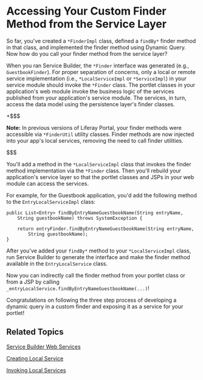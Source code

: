 # Accessing Your Custom Finder Method from the Service Layer [](id=accessing-your-custom-finder-method-from-the-service-layer)

So far, you've created a `*FinderImpl` class, defined a `findBy*` finder method
in that class, and implemented the finder method using Dynamic Query. Now how do
you call your finder method from the service layer?

When you ran Service Builder, the `*Finder` interface was generated (e.g.,
`GuestbookFinder`). For proper separation of concerns, only a local or remote service
implementation (i.e., `*LocalServiceImpl` or `*ServiceImpl`) in your service
module should invoke the `*Finder` class. The portlet classes in your
application's web module invoke the business logic of the services published
from your application's service module. The services, in turn, access the data
model using the persistence layer's finder classes.

+$$$

**Note:** In previous versions of Liferay Portal, your finder methods were
accessible via `*FinderUtil` utility classes. Finder methods are now injected
into your app's local services, removing the need to call finder utilities.

$$$

You'll add a method in the `*LocalServiceImpl` class that invokes the finder
method implementation via the `*Finder` class. Then you'll rebuild your
application's service layer so that the portlet classes and JSPs in your web
module can access the services.

For example, for the Guestbook application, you'd add the following method to
the `EntryLocalServiceImpl` class:

    public List<Entry> findByEntryNameGuestbookName(String entryName,
        String guestbookName) throws SystemException {

        return entryFinder.findByEntryNameGuestbookName(String entryName,
            String guestbookName);
    }

After you've added your `findBy*` method to your `*LocalServiceImpl` class, run
Service Builder to generate the interface and make the finder method available
in the `EntryLocalService` class.

Now you can indirectly call the finder method from your portlet class or from a
JSP by calling `_entryLocalService.findByEntryNameGuestbookName(...)`!

Congratulations on following the three step process of developing a dynamic
query in a custom finder and exposing it as a service for your portlet!

## Related Topics [](id=related-topics)

[Service Builder Web Services](/develop/tutorials/-/knowledge_base/7-1/service-builder-web-services)

[Creating Local Service](/develop/tutorials/-/knowledge_base/7-1/creating-local-services)

[Invoking Local Services](/develop/tutorials/-/knowledge_base/7-1/invoking-local-services)
